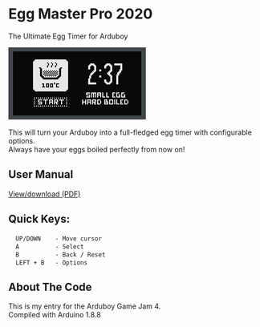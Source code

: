 # Egg Master Pro 2020
The Ultimate Egg Timer for Arduboy

![Screenshots](/docs/screenshot.png)

This will turn your Arduboy into a full-fledged egg timer with configurable options.\
Always have your eggs boiled perfectly from now on!

## User Manual
[View/download (PDF)](/docs/EggMasterPro2020.pdf)

## Quick Keys:
```
  UP/DOWN    - Move cursor
  A          - Select
  B          - Back / Reset
  LEFT + B   - Options
```  

## About The Code
This is my entry for the Arduboy Game Jam 4.\
Compiled with Arduino 1.8.8
